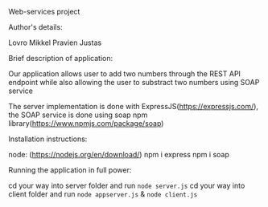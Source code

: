Web-services project

Author's details:

Lovro
Mikkel
Pravien
Justas

Brief description of application:

Our application allows user to add two numbers through the REST API endpoint while also allowing
the user to substract two numbers using SOAP service

The server implementation is done with ExpressJS(https://expressjs.com/), the SOAP service is done using soap npm library(https://www.npmjs.com/package/soap)

Installation instructions:

node: (https://nodejs.org/en/download/)
npm i express
npm i soap


Running the application in full power:

cd your way into server folder and run `node server.js`
cd your way into client folder and run `node appserver.js` & `node client.js`